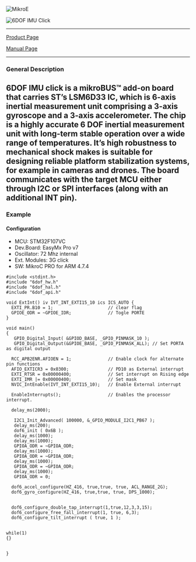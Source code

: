 ![MikroE](http://www.mikroe.com/img/designs/beta/logo_small.png)

![6DOF IMU Click](http://www.mikroe.com/img/development-tools/accessory-boards/click/6dof-imu/gallery/6dof_click_02.png)

---
[Product Page](http://www.mikroe.com/click/6dof-imu/)

[Manual Page](docs.mikroe.com/6_DOF_IMU_click)

---

### General Description

 6DOF IMU click is a mikroBUS™ add-on board that carries ST’s LSM6D33 IC, which is 6-axis inertial measurement unit comprising a 3-axis gyroscope and a 3-axis 
 accelerometer. 
 The chip is a highly accurate 6 DOF inertial measurement unit with long-term stable operation over a wide range of temperatures.
 It’s high robustness to mechanical shock makes is suitable for designing reliable platform stabilization systems, for example in cameras and drones.
 The board communicates with the target MCU either through I2C or SPI interfaces (along with an additional INT pin).
---

### Example

#### Configuration
* MCU:             STM32F107VC
* Dev.Board:       EasyMx Pro v7
* Oscillator:      72 Mhz internal
* Ext. Modules:    3G click
* SW:              MikroC PRO for ARM 4.7.4

```
#include <stdint.h>
#include "6dof_hw.h"
#include "6dof_hal.h"
#include "6dof_api.h"

void ExtInt() iv IVT_INT_EXTI15_10 ics ICS_AUTO {
  EXTI_PR.B10 = 1;                     // clear flag
  GPIOE_ODR = ~GPIOE_IDR;              // Togle PORTE
}

void main()
{
   GPIO_Digital_Input( &GPIOD_BASE, _GPIO_PINMASK_10 );
   GPIO_Digital_Output(&GPIOE_BASE, _GPIO_PINMASK_ALL); // Set PORTA as digital output

  RCC_APB2ENR.AFIOEN = 1;              // Enable clock for alternate pin functions
  AFIO_EXTICR3 = 0x0300;               // PD10 as External interrupt
  EXTI_RTSR = 0x00000400;              // Set interrupt on Rising edge
  EXTI_IMR |= 0x00000400;              // Set mask
  NVIC_IntEnable(IVT_INT_EXTI15_10);   // Enable External interrupt

  EnableInterrupts();                  // Enables the processor interrupt.

  delay_ms(2000);

   I2C1_Init_Advanced( 100000, &_GPIO_MODULE_I2C1_PB67 );
   delay_ms(200);
   dof6_init ( 0x6B );
   delay_ms(1000);
   delay_ms(1000);
   GPIOA_ODR = ~GPIOA_ODR;
   delay_ms(1000);
   GPIOA_ODR = ~GPIOA_ODR;
   delay_ms(1000);
   GPIOA_ODR = ~GPIOA_ODR;
   delay_ms(1000);
   GPIOA_ODR = 0;

  dof6_accel_configure(HZ_416, true,true, true, ACL_RANGE_2G);
  dof6_gyro_configure(HZ_416, true,true, true, DPS_1000);


  dof6_configure_double_tap_interrupt(1,true,12,3,3,15);
  dof6_configure_free_fall_interrupt(1, true, 6,3);
  dof6_configure_tilt_interrupt ( true, 1 );


while(1)
{}


}
```